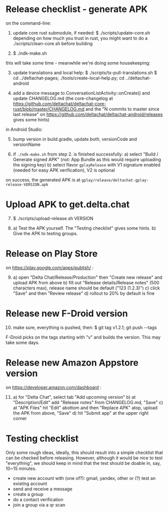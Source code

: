 # Release checklist - generate APK

on the command-line:

1. update core rust submodule, if needed:
   $ ./scripts/update-core.sh
   depending on how much you trust in rust, you might want to do a
   ./scripts/clean-core.sh before building

2. $ ./ndk-make.sh

this will take some time - meanwhile we're doing some housekeeping:

3. update translations and local help:
   $ ./scripts/tx-pull-translations.sh
   $ cd ../deltachat-pages; ./tools/create-local-help.py; cd ../deltachat-android

4. add a device message to ConversationListActivity::onCreate()
   and update CHANGELOG.md
   (the core-changelog at
   https://github.com/deltachat/deltachat-core-rust/blob/master/CHANGELOG.md
   and the "N commits to master since last release" on
   https://github.com/deltachat/deltachat-android/releases gives some hints)

in Android Studio:

5. bump version in build.gradle,
   update _both_, versionCode and versionName

6. if `./ndk-make.sh` from step 2. is finished successfully:
   a) select "Build / Generate signed APK"
      (not: App Bundle as this would require uploading the signing key)
   b) select flavor `gplayRelease` with V1 signature enabled
      (needed for easy APK verification), V2 is optional

on success, the generated APK is at
`gplay/release/deltachat-gplay-release-VERSION.apk`


# Upload APK to get.delta.chat

7. $ ./scripts/upload-release.sh VERSION

8. a) Test the APK yourself.
      The "Testing checklist" gives some hints.
   b) Give the APK to testing groups.


# Release on Play Store

on https://play.google.com/apps/publish/ :

9. a) open "Delta Chat/Release/Production"
      then "Create new release" and upload APK from above
   b) fill out "Release details/Release notes" (500 characters max),
      release name should be default ("123 (1.2.3)")
   c) click "Save" and then "Review release"
   d) rollout to 20% by default is fine


# Release new F-Droid version

10. make sure, everything is pushed, then:
    $ git tag v1.2.1; git push --tags
    
F-Droid picks on the tags starting with "v" and builds the version.
This may take some days.


# Release new Amazon Appstore version

on https://developer.amazon.com/dashboard :

11. a) for "Delta Chat", select tab "Add upcoming version"
    b) at "Description/Edit" add "Release notes" from CHANGELOG.md, "Save"
	c) at "APK Files" hit "Edit" abottom and then "Replace APK" atop,
       upload the APK from above, "Save"
	d) hit "Submit app" at the upper right corner


# Testing checklist

Only some rough ideas, ideally, this should result into a simple checklist
that can be checked before releasing.
However, although it would be nice to test "everything", we should keep in mind
that the test should be doable in, say, 10~15 minutes.
- create new account with (one of?): gmail, yandex, other
  or (?) test an existing account
- send and receive a message
- create a group
- do a contact verification
- join a group via a qr scan
